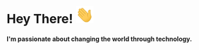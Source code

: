 # Hey There! <img src="https://github.com/meghaqweera/meghaqweera/blob/main/hi.gif" width="40px"></h2>

####  I'm passionate about changing the world through technology. 
<!--
**meghaqweera/meghaqweera** is a ✨ _special_ ✨ repository because its `README.md` (this file) appears on your GitHub profile.

Here are some ideas to get you started:

- 🔭 I’m currently working on ...
- 🌱 I’m currently learning ...
- 👯 I’m looking to collaborate on ...
- 🤔 I’m looking for help with ...
- 💬 Ask me about ...
- 📫 How to reach me: ...
- 😄 Pronouns: ...
- ⚡ Fun fact: ...
-->
